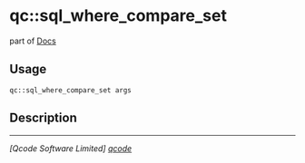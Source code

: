 qc::sql_where_compare_set
=========================

part of [Docs](.)

Usage
-----
`qc::sql_where_compare_set args`

Description
-----------


----------------------------------
*[Qcode Software Limited] [qcode]*

[qcode]: http://www.qcode.co.uk "Qcode Software"